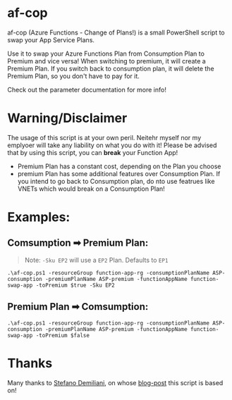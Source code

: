 # af-cop
af-cop (Azure Functions - Change of Plans!) is a small PowerShell script to swap your App Service Plans.

Use it to swap your Azure Functions Plan from Consumption Plan to Premium and vice versa!
When switching to premium, it will create a Premium Plan.
If you switch back to consumption plan, it will delete the Premium Plan, so you don't have to pay for it.

Check out the parameter documentation for more info!


# Warning/Disclaimer
The usage of this script is at your own peril. Neitehr myself nor my emplyoer will take any liability on what you do with it!
Please be advised that by using this script, you can **break** your Function App!

* Premium Plan has a constant cost, depending on the Plan you choose
* premium Plan has some additional features over Consumption Plan. If you intend to go back to Consumption plan, do nto use featrues like VNETs which would break on a Consumption Plan!


# Examples:

## Comsumption ➡ Premium Plan:
> Note: `-Sku EP2` will use a `EP2` Plan. Defaults to `EP1`

    .\af-cop.ps1 -resourceGroup function-app-rg -consumptionPlanName ASP-consumption -premiumPlanName ASP-premium -functionAppName function-swap-app -toPremium $true -Sku EP2
    
## Premium Plan ➡ Comsumption:
    .\af-cop.ps1 -resourceGroup function-app-rg -consumptionPlanName ASP-consumption -premiumPlanName ASP-premium -functionAppName function-swap-app -toPremium $false

# Thanks
Many thanks to [Stefano Demiliani](https://twitter.com/demiliani), on whose [blog-post](https://demiliani.com/2020/12/02/moving-azure-functions-from-consumption-to-premium-plans/) this script is based on!
